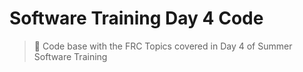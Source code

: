 # Software Training Day 4 Code

> 🥺 Code base with the FRC Topics covered in Day 4 of Summer Software Training
